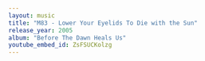 ```yaml
---
layout: music
title: "M83 - Lower Your Eyelids To Die with the Sun"
release_year: 2005
album: "Before The Dawn Heals Us"
youtube_embed_id: ZsFSUCKolzg
---
```

